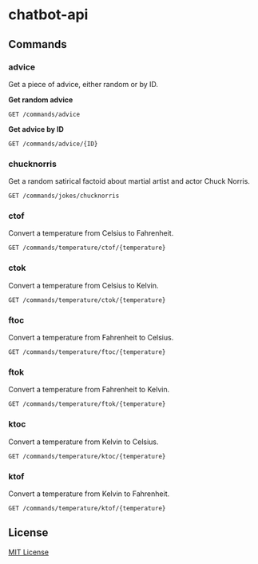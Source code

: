 # chatbot-api

## Commands

### advice
Get a piece of advice, either random or by ID.

**Get random advice**
```http
GET /commands/advice
```

**Get advice by ID**
```http
GET /commands/advice/{ID}
```

### chucknorris
Get a random satirical factoid about martial artist and actor Chuck Norris.

```http
GET /commands/jokes/chucknorris
```

### ctof
Convert a temperature from Celsius to Fahrenheit.

```http
GET /commands/temperature/ctof/{temperature}
```

### ctok
Convert a temperature from Celsius to Kelvin.

```http
GET /commands/temperature/ctok/{temperature}
```

### ftoc
Convert a temperature from Fahrenheit to Celsius.

```http
GET /commands/temperature/ftoc/{temperature}
```

### ftok
Convert a temperature from Fahrenheit to Kelvin.

```http
GET /commands/temperature/ftok/{temperature}
```

### ktoc
Convert a temperature from Kelvin to Celsius.

```http
GET /commands/temperature/ktoc/{temperature}
```

### ktof
Convert a temperature from Kelvin to Fahrenheit.

```http
GET /commands/temperature/ktof/{temperature}
```

## License
[MIT License](./LICENSE)
